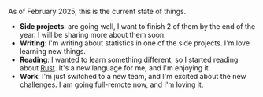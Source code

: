 As of February 2025, this is the current state of things.

- **Side projects**: are going well, I want to finish 2 of them by the end of the year. I will be sharing more about them soon.
- **Writing**: I'm writing about statistics in one of the side projects. I'm love learning new things.
- **Reading**: I wanted to learn something different, so I started reading about [Rust](https://doc.rust-lang.org/book/). It's a new language for me, and I'm enjoying it.
- **Work**: I'm just switched to a new team, and I'm excited about the new challenges. I am going full-remote now, and I'm loving it.

